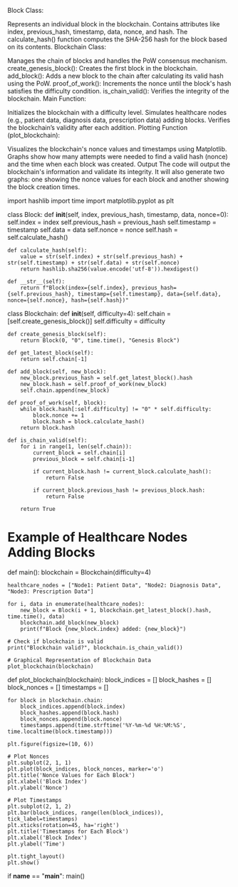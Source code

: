 Block Class:

Represents an individual block in the blockchain.
Contains attributes like index, previous_hash, timestamp, data, nonce, and hash.
The calculate_hash() function computes the SHA-256 hash for the block based on its contents.
Blockchain Class:

Manages the chain of blocks and handles the PoW consensus mechanism.
create_genesis_block(): Creates the first block in the blockchain.
add_block(): Adds a new block to the chain after calculating its valid hash using the PoW.
proof_of_work(): Increments the nonce until the block's hash satisfies the difficulty condition.
is_chain_valid(): Verifies the integrity of the blockchain.
Main Function:

Initializes the blockchain with a difficulty level.
Simulates healthcare nodes (e.g., patient data, diagnosis data, prescription data) adding blocks.
Verifies the blockchain’s validity after each addition.
Plotting Function (plot_blockchain):

Visualizes the blockchain's nonce values and timestamps using Matplotlib.
Graphs show how many attempts were needed to find a valid hash (nonce) and the time when each block was created.
Output
The code will output the blockchain's information and validate its integrity.
It will also generate two graphs: one showing the nonce values for each block and another showing the block creation times.



import hashlib
import time
import matplotlib.pyplot as plt

class Block:
    def __init__(self, index, previous_hash, timestamp, data, nonce=0):
        self.index = index
        self.previous_hash = previous_hash
        self.timestamp = timestamp
        self.data = data
        self.nonce = nonce
        self.hash = self.calculate_hash()

    def calculate_hash(self):
        value = str(self.index) + str(self.previous_hash) + str(self.timestamp) + str(self.data) + str(self.nonce)
        return hashlib.sha256(value.encode('utf-8')).hexdigest()

    def __str__(self):
        return f"Block(index={self.index}, previous_hash={self.previous_hash}, timestamp={self.timestamp}, data={self.data}, nonce={self.nonce}, hash={self.hash})"

class Blockchain:
    def __init__(self, difficulty=4):
        self.chain = [self.create_genesis_block()]
        self.difficulty = difficulty

    def create_genesis_block(self):
        return Block(0, "0", time.time(), "Genesis Block")

    def get_latest_block(self):
        return self.chain[-1]

    def add_block(self, new_block):
        new_block.previous_hash = self.get_latest_block().hash
        new_block.hash = self.proof_of_work(new_block)
        self.chain.append(new_block)

    def proof_of_work(self, block):
        while block.hash[:self.difficulty] != "0" * self.difficulty:
            block.nonce += 1
            block.hash = block.calculate_hash()
        return block.hash

    def is_chain_valid(self):
        for i in range(1, len(self.chain)):
            current_block = self.chain[i]
            previous_block = self.chain[i-1]
            
            if current_block.hash != current_block.calculate_hash():
                return False
            
            if current_block.previous_hash != previous_block.hash:
                return False
            
        return True

# Example of Healthcare Nodes Adding Blocks
def main():
    blockchain = Blockchain(difficulty=4)

    healthcare_nodes = ["Node1: Patient Data", "Node2: Diagnosis Data", "Node3: Prescription Data"]

    for i, data in enumerate(healthcare_nodes):
        new_block = Block(i + 1, blockchain.get_latest_block().hash, time.time(), data)
        blockchain.add_block(new_block)
        print(f"Block {new_block.index} added: {new_block}")

    # Check if blockchain is valid
    print("Blockchain valid?", blockchain.is_chain_valid())

    # Graphical Representation of Blockchain Data
    plot_blockchain(blockchain)

def plot_blockchain(blockchain):
    block_indices = []
    block_hashes = []
    block_nonces = []
    timestamps = []

    for block in blockchain.chain:
        block_indices.append(block.index)
        block_hashes.append(block.hash)
        block_nonces.append(block.nonce)
        timestamps.append(time.strftime('%Y-%m-%d %H:%M:%S', time.localtime(block.timestamp)))

    plt.figure(figsize=(10, 6))

    # Plot Nonces
    plt.subplot(2, 1, 1)
    plt.plot(block_indices, block_nonces, marker='o')
    plt.title('Nonce Values for Each Block')
    plt.xlabel('Block Index')
    plt.ylabel('Nonce')

    # Plot Timestamps
    plt.subplot(2, 1, 2)
    plt.bar(block_indices, range(len(block_indices)), tick_label=timestamps)
    plt.xticks(rotation=45, ha='right')
    plt.title('Timestamps for Each Block')
    plt.xlabel('Block Index')
    plt.ylabel('Time')

    plt.tight_layout()
    plt.show()

if __name__ == "__main__":
    main()
